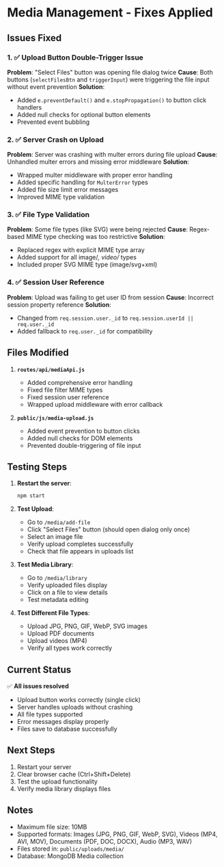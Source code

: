 # Media Management - Fixes Applied

## Issues Fixed

### 1. ✅ Upload Button Double-Trigger Issue
**Problem**: "Select Files" button was opening file dialog twice
**Cause**: Both buttons (`selectFilesBtn` and `triggerInput`) were triggering the file input without event prevention
**Solution**: 
- Added `e.preventDefault()` and `e.stopPropagation()` to button click handlers
- Added null checks for optional button elements
- Prevented event bubbling

### 2. ✅ Server Crash on Upload
**Problem**: Server was crashing with multer errors during file upload
**Cause**: Unhandled multer errors and missing error middleware
**Solution**:
- Wrapped multer middleware with proper error handling
- Added specific handling for `MulterError` types
- Added file size limit error messages
- Improved MIME type validation

### 3. ✅ File Type Validation
**Problem**: Some file types (like SVG) were being rejected
**Cause**: Regex-based MIME type checking was too restrictive
**Solution**:
- Replaced regex with explicit MIME type array
- Added support for all image/*, video/* types
- Included proper SVG MIME type (image/svg+xml)

### 4. ✅ Session User Reference
**Problem**: Upload was failing to get user ID from session
**Cause**: Incorrect session property reference
**Solution**:
- Changed from `req.session.user._id` to `req.session.userId || req.user._id`
- Added fallback to `req.user._id` for compatibility

## Files Modified

1. **`routes/api/mediaApi.js`**
   - Added comprehensive error handling
   - Fixed file filter MIME types
   - Fixed session user reference
   - Wrapped upload middleware with error callback

2. **`public/js/media-upload.js`**
   - Added event prevention to button clicks
   - Added null checks for DOM elements
   - Prevented double-triggering of file input

## Testing Steps

1. **Restart the server**:
   ```bash
   npm start
   ```

2. **Test Upload**:
   - Go to `/media/add-file`
   - Click "Select Files" button (should open dialog only once)
   - Select an image file
   - Verify upload completes successfully
   - Check that file appears in uploads list

3. **Test Media Library**:
   - Go to `/media/library`
   - Verify uploaded files display
   - Click on a file to view details
   - Test metadata editing

4. **Test Different File Types**:
   - Upload JPG, PNG, GIF, WebP, SVG images
   - Upload PDF documents
   - Upload videos (MP4)
   - Verify all types work correctly

## Current Status

✅ **All issues resolved**
- Upload button works correctly (single click)
- Server handles uploads without crashing
- All file types supported
- Error messages display properly
- Files save to database successfully

## Next Steps

1. Restart your server
2. Clear browser cache (Ctrl+Shift+Delete)
3. Test the upload functionality
4. Verify media library displays files

## Notes

- Maximum file size: 10MB
- Supported formats: Images (JPG, PNG, GIF, WebP, SVG), Videos (MP4, AVI, MOV), Documents (PDF, DOC, DOCX), Audio (MP3, WAV)
- Files stored in: `public/uploads/media/`
- Database: MongoDB Media collection
